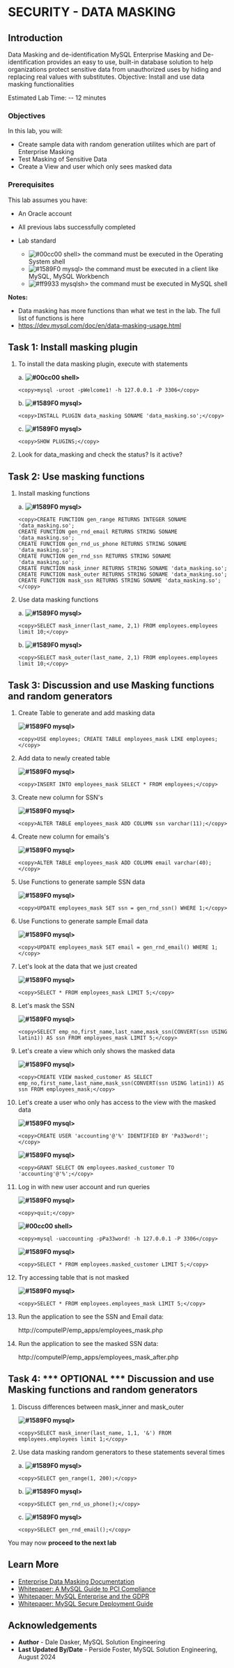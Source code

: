 # SECURITY - DATA MASKING

## Introduction
Data Masking and de-identification
MySQL Enterprise Masking and De-identification provides an easy to use, built-in database solution to help organizations protect sensitive data from unauthorized uses by hiding and replacing real values with substitutes.
Objective: Install and use data masking functionalities

Estimated Lab Time: -- 12 minutes

### Objectives

In this lab, you will:
* Create sample data with random generation utilites which are part of Enterprise Masking
* Test Masking of Sensitive Data
* Create a View and user which only sees masked data

### Prerequisites

This lab assumes you have:
* An Oracle account
* All previous labs successfully completed

* Lab standard  
    - ![#00cc00](https://via.placeholder.com/15/00cc00/000000?text=+) shell> the command must be executed in the Operating System shell
    - ![#1589F0](https://via.placeholder.com/15/1589F0/000000?text=+) mysql> the command must be executed in a client like MySQL, MySQL Workbench
    - ![#ff9933](https://via.placeholder.com/15/ff9933/000000?text=+) mysqlsh> the command must be executed in MySQL shell
    

**Notes:**
- Data masking has more functions than what we test in the lab. The full list of functions is here
- https://dev.mysql.com/doc/en/data-masking-usage.html 

## Task 1: Install masking plugin

1. To install the data masking plugin, execute with statements 

    a.  **![#00cc00](https://via.placeholder.com/15/00cc00/000000?text=+) shell>** 
    ```
    <copy>mysql -uroot -pWelcome1! -h 127.0.0.1 -P 3306</copy>
    ```
    b. **![#1589F0](https://via.placeholder.com/15/1589F0/000000?text=+) mysql>** 
    ```
    <copy>INSTALL PLUGIN data_masking SONAME 'data_masking.so';</copy>
    ```
    c. **![#1589F0](https://via.placeholder.com/15/1589F0/000000?text=+) mysql>** 
    ```
    <copy>SHOW PLUGINS;</copy>
    ```
2. Look for data_masking and check the status? Is it active?

## Task 2: Use masking functions

1. Install masking functions

    a. **![#1589F0](https://via.placeholder.com/15/1589F0/000000?text=+) mysql>**
    ```
    <copy>CREATE FUNCTION gen_range RETURNS INTEGER SONAME 'data_masking.so';
    CREATE FUNCTION gen_rnd_email RETURNS STRING SONAME 'data_masking.so';
    CREATE FUNCTION gen_rnd_us_phone RETURNS STRING SONAME 'data_masking.so';
    CREATE FUNCTION gen_rnd_ssn RETURNS STRING SONAME 'data_masking.so';
    CREATE FUNCTION mask_inner RETURNS STRING SONAME 'data_masking.so';
    CREATE FUNCTION mask_outer RETURNS STRING SONAME 'data_masking.so';
    CREATE FUNCTION mask_ssn RETURNS STRING SONAME 'data_masking.so';
    </copy>
    ```

2. Use data masking functions

    a. **![#1589F0](https://via.placeholder.com/15/1589F0/000000?text=+) mysql>** 
    ```
    <copy>SELECT mask_inner(last_name, 2,1) FROM employees.employees limit 10;</copy>
    ```

    b. **![#1589F0](https://via.placeholder.com/15/1589F0/000000?text=+) mysql>** 
    ```
    <copy>SELECT mask_outer(last_name, 2,1) FROM employees.employees limit 10;</copy>
    ```

## Task 3: Discussion and use  Masking functions and random generators

1. Create Table to generate and add masking data

    **![#1589F0](https://via.placeholder.com/15/1589F0/000000?text=+) mysql>** 
    ```
    <copy>USE employees; CREATE TABLE employees_mask LIKE employees;</copy>
    ```

2. Add data to newly created table

    **![#1589F0](https://via.placeholder.com/15/1589F0/000000?text=+) mysql>**  
    ```
    <copy>INSERT INTO employees_mask SELECT * FROM employees;</copy>
    ```

3. Create new column for SSN's

    **![#1589F0](https://via.placeholder.com/15/1589F0/000000?text=+) mysql>**  
    ```
    <copy>ALTER TABLE employees_mask ADD COLUMN ssn varchar(11);</copy>
    ```

4. Create new column for emails's

    **![#1589F0](https://via.placeholder.com/15/1589F0/000000?text=+) mysql>**  
    ```
    <copy>ALTER TABLE employees_mask ADD COLUMN email varchar(40);</copy>
    ```

5. Use Functions to generate sample SSN data

    **![#1589F0](https://via.placeholder.com/15/1589F0/000000?text=+) mysql>**  
    ```
    <copy>UPDATE employees_mask SET ssn = gen_rnd_ssn() WHERE 1;</copy>
    ```

6. Use Functions to generate sample Email data

    **![#1589F0](https://via.placeholder.com/15/1589F0/000000?text=+) mysql>**  
    ```
    <copy>UPDATE employees_mask SET email = gen_rnd_email() WHERE 1;</copy>
    ```

7. Let's look at the data that we just created

    **![#1589F0](https://via.placeholder.com/15/1589F0/000000?text=+) mysql>**  
    ```
    <copy>SELECT * FROM employees_mask LIMIT 5;</copy>
    ```

8. Let's mask the SSN

    **![#1589F0](https://via.placeholder.com/15/1589F0/000000?text=+) mysql>**  
    ```
    <copy>SELECT emp_no,first_name,last_name,mask_ssn(CONVERT(ssn USING latin1)) AS ssn FROM employees_mask LIMIT 5;</copy>
    ```

9. Let's create a view which only shows the masked data

    **![#1589F0](https://via.placeholder.com/15/1589F0/000000?text=+) mysql>**  
    ```
    <copy>CREATE VIEW masked_customer AS SELECT emp_no,first_name,last_name,mask_ssn(CONVERT(ssn USING latin1)) AS ssn FROM employees_mask;</copy>
    ```

10. Let's create a user who only has access to the view with the masked data

    **![#1589F0](https://via.placeholder.com/15/1589F0/000000?text=+) mysql>**  
    ```
    <copy>CREATE USER 'accounting'@'%' IDENTIFIED BY 'Pa33word!';</copy>
    ```

    **![#1589F0](https://via.placeholder.com/15/1589F0/000000?text=+) mysql>**  
    ```
    <copy>GRANT SELECT ON employees.masked_customer TO 'accounting'@'%';</copy>
    ```

11. Log in with new user account and run queries

    **![#1589F0](https://via.placeholder.com/15/1589F0/000000?text=+) mysql>**  
    ```
    <copy>quit;</copy>
    ```

    **![#00cc00](https://via.placeholder.com/15/00cc00/000000?text=+) shell>** 
    ```
    <copy>mysql -uaccounting -pPa33word! -h 127.0.0.1 -P 3306</copy>
    ```

    **![#1589F0](https://via.placeholder.com/15/1589F0/000000?text=+) mysql>**  
    ```
    <copy>SELECT * FROM employees.masked_customer LIMIT 5;</copy>
    ```

12. Try accessing table that is not masked

    **![#1589F0](https://via.placeholder.com/15/1589F0/000000?text=+) mysql>**  
    ```
    <copy>SELECT * FROM employees.employees_mask LIMIT 5;</copy>
    ```

13. Run the application to see the SSN and Email data:

    http://computeIP/emp_apps/employees_mask.php

14. Run the application to see the masked SSN data:

    http://computeIP/emp_apps/employees_mask_after.php


## Task 4: *** OPTIONAL *** Discussion and use  Masking functions and random generators

1. Discuss differences between  mask&#95;inner  and  mask&#95;outer 

    **![#1589F0](https://via.placeholder.com/15/1589F0/000000?text=+) mysql>** 
    ```
    <copy>SELECT mask_inner(last_name, 1,1, '&') FROM employees.employees limit 1;</copy>
    ```
2. Use data masking random generators to these statements several times

    a. **![#1589F0](https://via.placeholder.com/15/1589F0/000000?text=+) mysql>**  
    ```
    <copy>SELECT gen_range(1, 200);</copy>
    ```
    b. **![#1589F0](https://via.placeholder.com/15/1589F0/000000?text=+) mysql>** 
    ```
    <copy>SELECT gen_rnd_us_phone();</copy>
    ```
    c. **![#1589F0](https://via.placeholder.com/15/1589F0/000000?text=+) mysql>** 
    ```
    <copy>SELECT gen_rnd_email();</copy>
    ```

You may now **proceed to the next lab**

## Learn More

* [Enterprise Data Masking Documentation](https://dev.mysql.com/doc/en/data-masking.html)
* [Whitepaper: A MySQL Guide to PCI Compliance](https://www.mysql.com/why-mysql/white-papers/mysql-pci-data-security-compliance/)
* [Whitepaper: MySQL Enterprise and the GDPR](https://www.mysql.com/why-mysql/white-papers/mysql-enterprise-edition-gdpr/)
* [Whitepaper: MySQL Secure Deployment Guide](https://dev.mysql.com/doc/mysql-secure-deployment-guide/en/)

## Acknowledgements

* **Author** - Dale Dasker, MySQL Solution Engineering
* **Last Updated By/Date** - Perside Foster, MySQL Solution Engineering, August 2024
